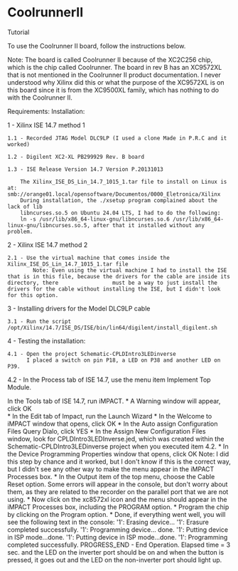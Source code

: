 # CoolrunnerII
Tutorial

To use the Coolrunner II board, follow the instructions below.

Note: The board is called Coolrunner II because of the XC2C256 chip, which is the chip called Coolrunner. The board in rev B has an XC9572XL that is not mentioned in the Coolrunner II product documentation. I never understood why Xilinx did this or what the purpose of the XC9572XL is on this board since it is from the XC9500XL family, which has nothing to do with the Coolrunner II.

Requirements:
Installation:

1 - Xilinx ISE 14.7 method 1

    1.1 - Recorded JTAG Model DLC9LP (I used a clone Made in P.R.C and it worked)
    
    1.2 - Digilent XC2-XL PB299929 Rev. B board
    
    1.3 - ISE Release Version 14.7 Version P.20131013
    
        The Xilinx_ISE_DS_Lin_14.7_1015_1.tar file to install on Linux is at: smb://orange01.local/opensoftware/Documentos/0000_Eletronica/Xilinx
        During installation, the ./xsetup program complained about the lack of lib
        libncurses.so.5 on Ubuntu 24.04 LTS, I had to do the following:
        ln -s /usr/lib/x86_64-linux-gnu/libncurses.so.6 /usr/lib/x86_64-linux-gnu/libncurses.so.5, after that it installed without any problem.

2 - Xilinx ISE 14.7 method 2

    2.1 - Use the virtual machine that comes inside the Xilinx_ISE_DS_Lin_14.7_1015_1.tar file
            Note: Even using the virtual machine I had to install the ISE that is in this file, because the drivers for the cable are inside its directory, there                 must be a way to just install the drivers for the cable without installing the ISE, but I didn't look for this option.

3 - Installing drivers for the Model DLC9LP cable
    
    3.1 - Run the script /opt/Xilinx/14.7/ISE_DS/ISE/bin/lin64/digilent/install_digilent.sh

4 - Testing the installation:
    
    4.1 - Open the project Schematic-CPLDIntro3LEDinverse
          I placed a switch on pin P18, a LED on P38 and another LED on P39.

4.2 - In the Process tab of ISE 14.7, use the menu item Implement Top Module.

In the Tools tab of ISE 14.7, run iMPACT.
    * A Warning window will appear, click OK   
    * In the Edit tab of Impact, run the Launch Wizard
    * In the Welcome to iMPACT window that opens, click OK
    * In the Auto assign Configuration Files Query Dialo, click YES
    * In the Assign New Configuration Files window, look for CPLDIntro3LEDInverse.jed, which was created within the Schematic-CPLDIntro3LEDinverse project when you 
      executed item 4.2.
    * In the Device Programming Properties window that opens, click OK
        Note: I did this step by chance and it worked, but I don't know if this is the correct way, but I didn't see any other way to make the menu appear in the 
        iMPACT Processes box.
    * In the Output item of the top menu, choose the Cable Reset option. Some errors will appear in the console, but don't worry about them, as they are related to 
        the recorder on the parallel port that we are not using. * Now click on the xc8572xl icon and the menu should appear in the iMPACT Processes box, including 
        the PROGRAM option.
    * Program the chip by clicking on the Program option.
    * Done, if everything went well, you will see the following text in the console:
        '1': Erasing device...
        '1': Erasure completed successfully.
        '1': Programming device...
        done.
        '1': Putting device in ISP mode...done.
        '1': Putting device in ISP mode...done.
        '1': Programming completed successfully.
        PROGRESS_END - End Operation.
        Elapsed time = 3 sec.
    and the LED on the inverter port should be on and when the button is pressed, it goes out and the LED on the non-inverter port should light up.
